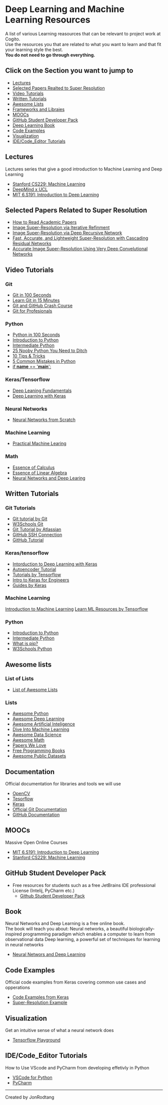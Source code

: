 # Deep Learning and Machine Learning Resources  

A list of various Learning reasources that can be relevant to project work at Cogito.  
Use the resources you that are related to what you want to learn and that fit your learning style the best.  
**You do not need to go through everything.**  

## Click on the Section you want to jump to
* [Lectures](#Lectures)  
* [Selected Papers Realted to Super Resolution](#selected-papers-related-to-super-resolution)  
* [Video Tutorials](#video-tutorials)  
* [Written Tutorials](#written-tutorials)  
* [Awesome Lists](#awesome-lists)  
* [Frameworks and Libraies](#frameworks-and-libraries)  
* [MOOCs](#moocs)  
* [GitHub Student Developer Pack](#github-student-developer-pack)  
* [Deep Learning Book](#book)  
* [Code Examples](#code-examples)  
* [Visualization](#visualization)  
* [IDE/Code_Editor Tutorials](#idecode_editor-tutorials)  

## Lectures

Lectures series that give a good introduction to Machine Learning and Deep Learning
* [Stanford CS229: Machine Learning](https://www.youtube.com/watch?v=jGwO_UgTS7I&list=PLoROMvodv4rMiGQp3WXShtMGgzqpfVfbU)
* [DeepMind x UCL](https://www.youtube.com/watch?v=TCCjZe0y4Qc&list=PLqYmG7hTraZDVH599EItlEWsUOsJbAodm)
* [MIT 6.S191: Introduction to Deep Learning](https://www.youtube.com/watch?v=5tvmMX8r_OM&list=PLtBw6njQRU-rwp5__7C0oIVt26ZgjG9NI)


## Selected Papers Related to Super Resolution

* [How to Read Academic Papers](https://userpages.umbc.edu/~akmassey/posts/2012-02-15-advice-on-reading-academic-papers.html)
* [Image Super-Resolution via Iterative Refinment](https://arxiv.org/abs/2104.07636)
* [Image Super-Resolution via Deep Recursive Network](https://github.com/tyshiwo/DRRN_CVPR17)
* [Fast, Accurate, and Lightweight Super-Resolution with Cascading Residual Networks](https://arxiv.org/abs/1803.08664)
* [Accurate Image Super-Resolution Using Very Deep Convelutional Networks](https://arxiv.org/abs/1511.04587)

## Video Tutorials

### Git
* [Git in 100 Seconds](https://www.youtube.com/watch?v=hwP7WQkmECE)
* [Learn Git in 15 Minutes](https://www.youtube.com/watch?v=USjZcfj8yxE)
* [Git and GitHub Crash Course](https://www.youtube.com/watch?v=RGOj5yH7evk)
* [Git for Profesionals](https://www.youtube.com/watch?v=Uszj_k0DGsg)
### Python
* [Python in 100 Seconds](https://www.youtube.com/watch?v=x7X9w_GIm1s)
* [Introduction to Python](https://www.youtube.com/watch?v=eXBD2bB9-RA&list=PLQVvvaa0QuDeAams7fkdcwOGBpGdHpXln)
* [Intermediate Python](https://www.youtube.com/watch?v=YSe9Tu_iNQQ&list=PLQVvvaa0QuDfju7ADVp5W1GF9jVhjbX-_)
* [25 Nooby Python You Need to Ditch](https://www.youtube.com/watch?v=qUeud6DvOWI)
* [10 Tips & Tricks](https://www.youtube.com/watch?v=C-gEQdGVXbk)
* [5 Common Mistakes in Python](https://www.youtube.com/watch?v=zdJEYhA2AZQ)
* [if __name__ == '__main__':](https://www.youtube.com/watch?v=sugvnHA7ElY)



### Keras/Tensorflow
* [Deep Leaning Fundamentals](https://www.youtube.com/playlist?list=PLZbbT5o_s2xq7LwI2y8_QtvuXZedL6tQU)
* [Deep Learning with Keras](https://www.youtube.com/watch?v=wQ8BIBpya2k&list=PLQVvvaa0QuDfhTox0AjmQ6tvTgMBZBEXN)
### Neural Networks
* [Neural Networks from Scratch](https://www.youtube.com/watch?v=Wo5dMEP_BbI&list=PLQVvvaa0QuDcjD5BAw2DxE6OF2tius3V3)

### Machine Learning  
* [Practical Machine Learing](https://www.youtube.com/watch?v=OGxgnH8y2NM&list=PLQVvvaa0QuDfKTOs3Keq_kaG2P55YRn5v)
### Math  
* [Essence of Calculus](https://www.youtube.com/playlist?list=PLZHQObOWTQDMsr9K-rj53DwVRMYO3t5Yr)
* [Essence of Linear Algebra](https://www.youtube.com/playlist?list=PLZHQObOWTQDPD3MizzM2xVFitgF8hE_ab)
* [Neural Networks and Deep Learing](https://www.youtube.com/playlist?list=PLZHQObOWTQDNU6R1_67000Dx_ZCJB-3pi)

## Written Tutorials

### Git Tutorials
* [Git tutorial by Git](https://git-scm.com/docs/gittutorial)
* [W3Schools Git](https://www.w3schools.com/git/)
* [Git Tutorial by Atlassian](https://www.atlassian.com/git)
* [GitHub SSH Connection](https://docs.github.com/en/authentication/connecting-to-github-with-ssh)
* [GitHub Tutorial](https://docs.github.com/en/get-started/quickstart/hello-world)

### Keras/tensorflow
* [Intorduction to Deep Learning with Keras](https://pythonprogramming.net/introduction-deep-learning-python-tensorflow-keras)
* [Autoencoder Tutorial](https://pythonprogramming.net/autoencoders-tutorial/)
* [Tutorials by Tensorflow](https://www.tensorflow.org/tutorials)
* [Intro to Keras for Engineers](https://keras.io/getting_started/intro_to_keras_for_engineers/)
* [Guides by Keras](https://keras.io/guides/)
### Machine Learning
[Introduction to Machine Learning](https://pythonprogramming.net/machine-learning-tutorial-python-introduction/)
[Learn ML Resources by Tensorflow](https://www.tensorflow.org/resources/learn-ml)
### Python
* [Introduction to Python](https://pythonprogramming.net/introduction-learn-python-3-tutorials/)
* [Intermediate Python](https://pythonprogramming.net/introduction-intermediate-python-tutorial/)
* [What is pip?](https://realpython.com/what-is-pip/)
* [W3Schools Python](https://www.w3schools.com/python/default.asp)

## Awesome lists

### List of Lists
* [List of Awesome Lists](https://github.com/sindresorhus/awesome)

### Lists
* [Awesome Python](https://github.com/vinta/awesome-python#readme)
* [Awesome Deep Learning](https://github.com/ChristosChristofidis/awesome-deep-learning#readme)
* [Awesome Artificial Inteligence](https://github.com/owainlewis/awesome-artificial-intelligence#readme)
* [Dive Into Machine Learning](https://github.com/hangtwenty/dive-into-machine-learning#readme)
* [Awesome Data Science](https://github.com/krzjoa/awesome-python-data-science#readme)
* [Awesome Math](https://github.com/rossant/awesome-math#readme)
* [Papers We Love](https://github.com/papers-we-love/papers-we-love#readme)
* [Free Programming Books](https://github.com/EbookFoundation/free-programming-books#readme)
* [Awesome Public Datasets](https://github.com/awesomedata/awesome-public-datasets#readme)

## Documentation
  
Official documentation for libraries and tools we will use
* [OpenCV](https://docs.opencv.org/4.5.5/)
* [Tesorflow](https://www.tensorflow.org/api/stable)
* [Keras](https://keras.io/api/)
* [Official Git Documentation](https://git-scm.com/doc)
* [GitHub Documentation](https://docs.github.com/en)
## MOOCs
  
Massive Open Online Courses
* [MIT 6.S191: Introduction to Deep Learning](http://introtodeeplearning.com/)
* [Stanford CS229: Machine Learning](https://www.coursera.org/learn/machine-learning)

## GitHub Student Developer Pack

* Free resources for students such as a free JetBrains IDE professional License (Intelij, PyCharm etc.)
  * [Github Student Developer Pack](https://education.github.com/pack)  
## Book

Neural Networks and Deep Learning is a free online book.  
The book will teach you about:
Neural networks, a beautiful biologically-inspired programming paradigm which enables a computer to learn from observational data
Deep learning, a powerful set of techniques for learning in neural networks 
* [Neural Networs and Deep Learning](http://neuralnetworksanddeeplearning.com/)

## Code Examples
  
Official code examples from Keras covering common use cases and opperations
* [Code Examples from Keras](https://keras.io/examples/)
* [Super-Resolution Example](https://keras.io/examples/vision/super_resolution_sub_pixel/)
## Visualization
  
Get an intuitive sense of what a neural network does
* [Tensorflow Playground](https://playground.tensorflow.org/)

## IDE/Code_Editor Tutorials  
  
How to Use VScode and PyCharm from developing effetivly in Python
* [VSCode for Python](https://code.visualstudio.com/docs/python/python-tutorial)  
* [PyCharm](https://realpython.com/pycharm-guide/)  
---
Created by JonRodtang
